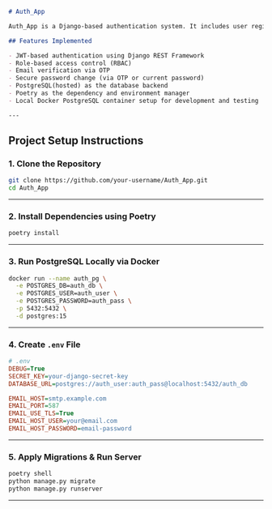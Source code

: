
````markdown
# Auth_App

Auth_App is a Django-based authentication system. It includes user registration, login, role-based access, email OTP verification, password reset, and secure authentication using JWT.

## Features Implemented

- JWT-based authentication using Django REST Framework
- Role-based access control (RBAC)
- Email verification via OTP
- Secure password change (via OTP or current password)
- PostgreSQL(hosted) as the database backend
- Poetry as the dependency and environment manager
- Local Docker PostgreSQL container setup for development and testing

---
````
## Project Setup Instructions

### 1. Clone the Repository

```bash
git clone https://github.com/your-username/Auth_App.git
cd Auth_App
```

---

### 2. Install Dependencies using Poetry

```bash
poetry install
```

---

### 3. Run PostgreSQL Locally via Docker

```bash
docker run --name auth_pg \
  -e POSTGRES_DB=auth_db \
  -e POSTGRES_USER=auth_user \
  -e POSTGRES_PASSWORD=auth_pass \
  -p 5432:5432 \
  -d postgres:15
```

---

### 4. Create `.env` File

```ini
# .env
DEBUG=True
SECRET_KEY=your-django-secret-key
DATABASE_URL=postgres://auth_user:auth_pass@localhost:5432/auth_db

EMAIL_HOST=smtp.example.com
EMAIL_PORT=587
EMAIL_USE_TLS=True
EMAIL_HOST_USER=your@email.com
EMAIL_HOST_PASSWORD=email-password
```

---

### 5. Apply Migrations & Run Server

```bash
poetry shell
python manage.py migrate
python manage.py runserver
```

---


